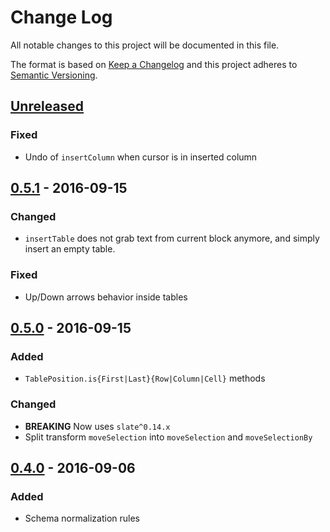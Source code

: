 # Change Log
All notable changes to this project will be documented in this file.

The format is based on [Keep a Changelog](http://keepachangelog.com/) and this project adheres to [Semantic Versioning](http://semver.org/).

## [Unreleased]
### Fixed
- Undo of `insertColumn` when cursor is in inserted column

## [0.5.1] - 2016-09-15
### Changed
- `insertTable` does not grab text from current block anymore, and simply insert an empty table.

### Fixed
- Up/Down arrows behavior inside tables

## [0.5.0] - 2016-09-15
### Added
- `TablePosition.is{First|Last}{Row|Column|Cell}` methods

### Changed
- **BREAKING** Now uses `slate^0.14.x`
- Split transform `moveSelection` into `moveSelection` and `moveSelectionBy`

## [0.4.0] - 2016-09-06
### Added
- Schema normalization rules

  [Unreleased]: https://github.com/GitbookIO/slate-edit-table/compare/0.5.1...HEAD
  [0.5.1]: https://github.com/GitbookIO/slate-edit-table/compare/0.5.0...0.5.1
  [0.5.0]: https://github.com/GitbookIO/slate-edit-table/compare/0.4.0...0.5.0
  [0.4.0]: https://github.com/GitbookIO/slate-edit-table/compare/0.3.0...0.4.0
